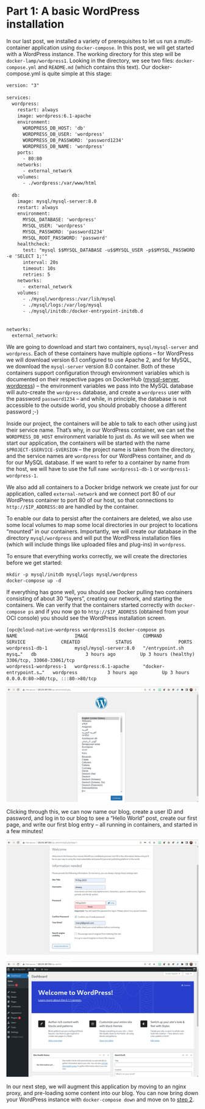 # Part 1: A basic WordPress installation

In our last post, we installed a variety of prerequisites to let us run a multi-container
application using `docker-compose`. In this post, we will get started with a WordPress
instance. The working directory for this step will be `docker-lamp/wordpress1`. Looking
in the directory, we see two files: `docker-compose.yml` and `README.md` (which contains this
text). Our docker-compose.yml is quite simple at this stage:

```
version: "3"

services:
  wordpress:
    restart: always
    image: wordpress:6.1-apache
    environment:
      WORDPRESS_DB_HOST: 'db'
      WORDPRESS_DB_USER: 'wordpress'
      WORDPRESS_DB_PASSWORD: 'password1234'
      WORDPRESS_DB_NAME: 'wordpress'
    ports:
      - 80:80
    networks:
      - external_network
    volumes:
      - ./wordpress:/var/www/html

  db:
    image: mysql/mysql-server:8.0
    restart: always
    environment:
      MYSQL_DATABASE: 'wordpress'
      MYSQL_USER: 'wordpress'
      MYSQL_PASSWORD: 'password1234'
      MYSQL_ROOT_PASSWORD: 'password'
    healthcheck:
      test: "mysql $$MYSQL_DATABASE -u$$MYSQL_USER -p$$MYSQL_PASSWORD -e 'SELECT 1;'"
      interval: 20s
      timeout: 10s
      retries: 5
    networks:
      - external_network
    volumes:
      - ./mysql/wordpress:/var/lib/mysql
      - ./mysql/logs:/var/log/mysql
      - ./mysql/initdb:/docker-entrypoint-initdb.d


networks:
  external_network:
```

We are going to download and start two containers, `mysql/mysql-server` and `wordpress`.
Each of these containers have multiple options – for WordPress we will download version
6.1 configured to use Apache 2, and for MySQL, we download the `mysql-server` version 8.0
container. Both of these containers support configuration through environment variables
which is documented on their respective pages on DockerHub
([mysql-server](https://hub.docker.com/r/mysql/mysql-server), 
[wordpress](https://hub.docker.com/_/wordpress)) –
the environment variables we pass into the MySQL database will auto-create the
`wordpress` database, and create a `wordpress` user with the password `password1234` –
and while, in principle, the database is not accessible to the outside world, you should
probably choose a different password ;-)


Inside our project, the containers will be able to talk to each other using just their
service name. That’s why, in our WordPress container, we can set the `WORDPRESS_DB_HOST`
environment variable to just `db`. As we will see when we start our application, the
containers will be started with the name `$PROJECT-$SERVICE-$VERSION` – the project
name is taken from the directory, and the service names are `wordpress` for our
WordPress container, and `db` for our MySQL database. If we want to refer to a
container by name from the host, we will have to use the full `name wordpress1-db-1`
or `wordpress1-wordpress-1`.

We also add all containers to a Docker bridge network we create just for our application,
called `external-network` and we connect port 80 of our WordPress container to port 80
of our host, so that connections to `http://$IP_ADDRESS:80` are handled by the container.

To enable our data to persist after the containers are deleted, we also use some local
volumes to map some local directories in our project to locations “mounted” in our
containers. Importantly, we will create our database in the directory `mysql/wordpress`
and will put the WordPress installation files (which will include things like uploaded
files and plug-ins) in `wordpress`.

To ensure that everything works correctly, we will create the directories before we get started:

```
mkdir -p mysql/initdb mysql/logs mysql/wordpress
docker-compose up -d
```

If everything has gone well, you should see Docker pulling two containers consisting of
about 30 “layers”, creating our network, and starting the containers. We can verify that the
containers started correctly with `docker-compose ps` and if you now go to `http://$IP_ADDRESS`
(obtained from your OCI console) you should see the WordPress installation screen.

```
[opc@cloud-native-wordpress wordpress1]$ docker-compose ps
NAME                     IMAGE                    COMMAND                  SERVICE             CREATED             STATUS                 PORTS
wordpress1-db-1          mysql/mysql-server:8.0   "/entrypoint.sh mysq…"   db                  3 hours ago         Up 3 hours (healthy)   3306/tcp, 33060-33061/tcp
wordpress1-wordpress-1   wordpress:6.1-apache     "docker-entrypoint.s…"   wordpress           3 hours ago         Up 3 hours             0.0.0.0:80->80/tcp, :::80->80/tcp
```

![WordPress installation - screen 1](WordPress_installation_1.png)

Clicking through this, we can now name our blog, create a user ID and password, and log in to
our blog to see a “Hello World” post, create our first page, and write our first blog
entry – all running in containers, and started in a few minutes!

![WordPress installation - screen 2](WordPress_installation_2.png)

![The initial WordPress dashboard](WordPress_dashboard.png)

In our next step, we will augment this application by moving to an nginx proxy, and
pre-loading some content into our blog. You can now bring down your WordPress instance
with `docker-compose down` and move on to [step 2](../wordpress2).


